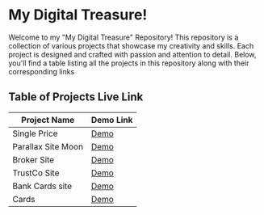 # My Digital Treasure! 

Welcome to my "My Digital Treasure" Repository! This repository is a collection of various projects that showcase my creativity and skills. Each project is designed and crafted with passion and attention to detail. Below, you'll find a table listing all the projects in this repository along with their corresponding links

## Table of Projects Live Link

| Project Name       | Demo Link                                         |
|--------------------|--------------------------------------------------|
| Single Price        | [Demo](https://single-price-site.netlify.app/)  |
| Parallax Site Moon | [Demo](https://parallax-moon-site.netlify.app/) |
| Broker Site | [Demo](https://cosmic-selkie-409ef3.netlify.app/) |
| TrustCo Site | [Demo](https://superlative-kulfi-456f30.netlify.app/) |
| Bank Cards site | [Demo](https://65549866c5238e008c6a8b29--heroic-quokka-b01e44.netlify.app/) |
| Cards | [Demo](https://sensational-cat-2a6e5a.netlify.app/) |

